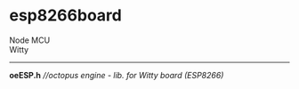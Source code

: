 # esp8266board
Node MCU<br />
Witty<br />
<hr />
<b>oeESP.h</b> <i>//octopus engine - lib. for Witty board (ESP8266)</i>
